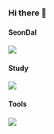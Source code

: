 ### Hi there 👋

<!--
**IumSungEnu/IumSungEnu** is a ✨ _special_ ✨ repository because its `README.md` (this file) appears on your GitHub profile.

Here are some ideas to get you started:

- 🔭 I’m currently working on ...
- 🌱 I’m currently learning ...
- 👯 I’m looking to collaborate on ...
- 🤔 I’m looking for help with ...
- 💬 Ask me about ...
- 📫 How to reach me: ...
- 😄 Pronouns: ...
- ⚡ Fun fact: ...
-->

<h4>SeonDal</h4>
<a href="https://act7248.tistory.com/"><img src="https://img.shields.io/badge/tistory-000000?style=flat-square&logo=Blogger&logoColor=white"/></a>

<h4>Study</h4>
<a href="https://act7248.tistory.com/"><img src="https://img.shields.io/badge/java-000000?style=flat-square&logo=Blogger&logoColor=white"/></a>

<h4>Tools</h4>
<a href="https://act7248.tistory.com/"><img src="https://img.shields.io/badge/java-000000?style=flat-square&logo=Blogger&logoColor=white"/></a>
